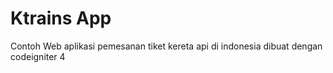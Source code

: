 # Ktrains App

Contoh Web aplikasi pemesanan tiket kereta api di indonesia
dibuat dengan codeigniter 4
